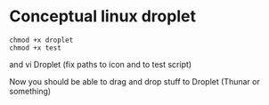 # Conceptual linux droplet

    chmod +x droplet 
    chmod +x test

and vi Droplet (fix paths to icon and to test script)

Now you should be able to drag and drop stuff to Droplet (Thunar or something)


